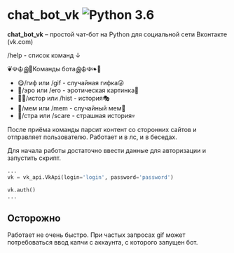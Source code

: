 chat_bot_vk ![Python 3.6](https://pp.userapi.com/c846523/v846523407/b716d/N3RXKWFcPS0.jpg)
======
**chat_bot_vk** – простой чат-бот на Python для социальной сети Вконтакте (vk.com)

/help - список команд ↓

❦☫☬இ🌝Команды ботаஇ☬☫❧🌚 
* 😋/гиф или /gif - случайная гифка😜 
* 💋/эро или /ero - эротическая картинка🔞 
* ✍🏻/истор или /hist - история🎭 
* 🌈/мем или /mem - случайный мем🐩 
* 👻/стра или /scare - страшная история💀

После приёма команды парсит контент со сторонних сайтов и отправляет пользователю.
Работает и в лс, и в беседах.

Для начала работы достаточно ввести данные для авторизации и запустить скрипт.

```python
...
vk = vk_api.VkApi(login='login', password='password')

vk.auth()
...

```
Осторожно
------------
Работает не очень быстро.
При частых запросах gif может потребоваться ввод капчи с аккаунта, с которого запущен бот.